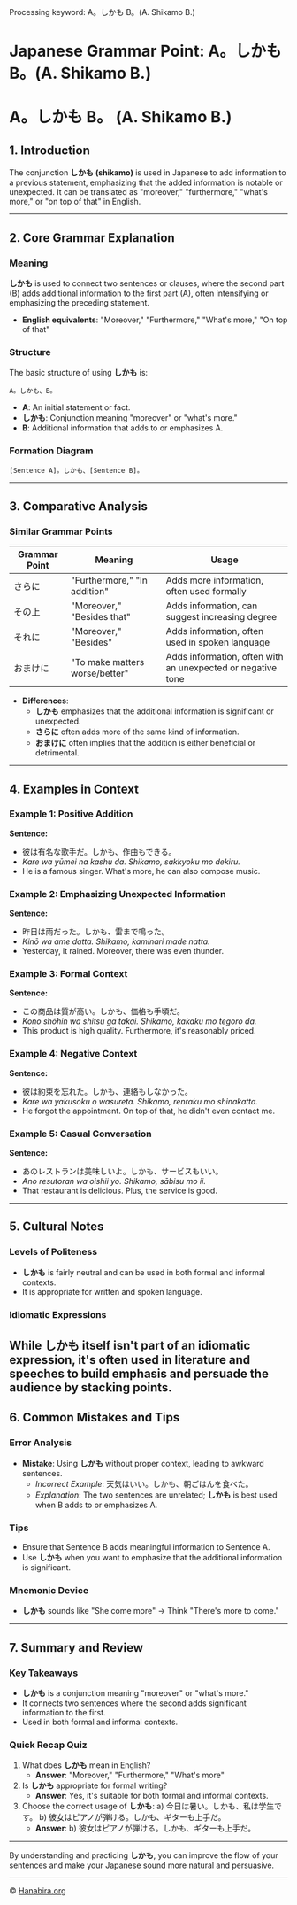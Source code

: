 Processing keyword: A。しかも B。(A. Shikamo B.)
# Japanese Grammar Point: A。しかも B。(A. Shikamo B.)
# A。しかも B。 (A. Shikamo B.)
## 1. Introduction
The conjunction **しかも (shikamo)** is used in Japanese to add information to a previous statement, emphasizing that the added information is notable or unexpected. It can be translated as "moreover," "furthermore," "what's more," or "on top of that" in English.

---
## 2. Core Grammar Explanation
### Meaning
**しかも** is used to connect two sentences or clauses, where the second part (B) adds additional information to the first part (A), often intensifying or emphasizing the preceding statement.
- **English equivalents**: "Moreover," "Furthermore," "What's more," "On top of that"
### Structure
The basic structure of using **しかも** is:
```
A。しかも、B。
```
- **A**: An initial statement or fact.
- **しかも**: Conjunction meaning "moreover" or "what's more."
- **B**: Additional information that adds to or emphasizes A.
### Formation Diagram
```plaintext
[Sentence A]。しかも、[Sentence B]。
```
---
## 3. Comparative Analysis
### Similar Grammar Points
| Grammar Point | Meaning                            | Usage                                                     |
|---------------|------------------------------------|-----------------------------------------------------------|
| さらに        | "Furthermore," "In addition"       | Adds more information, often used formally                |
| その上        | "Moreover," "Besides that"         | Adds information, can suggest increasing degree           |
| それに        | "Moreover," "Besides"              | Adds information, often used in spoken language           |
| おまけに      | "To make matters worse/better"     | Adds information, often with an unexpected or negative tone |
- **Differences**:
  - **しかも** emphasizes that the additional information is significant or unexpected.
  - **さらに** often adds more of the same kind of information.
  - **おまけに** often implies that the addition is either beneficial or detrimental.
---
## 4. Examples in Context
### Example 1: Positive Addition
**Sentence:**
- 彼は有名な歌手だ。しかも、作曲もできる。
- *Kare wa yūmei na kashu da. Shikamo, sakkyoku mo dekiru.*
- He is a famous singer. What's more, he can also compose music.
### Example 2: Emphasizing Unexpected Information
**Sentence:**
- 昨日は雨だった。しかも、雷まで鳴った。
- *Kinō wa ame datta. Shikamo, kaminari made natta.*
- Yesterday, it rained. Moreover, there was even thunder.
### Example 3: Formal Context
**Sentence:**
- この商品は質が高い。しかも、価格も手頃だ。
- *Kono shōhin wa shitsu ga takai. Shikamo, kakaku mo tegoro da.*
- This product is high quality. Furthermore, it's reasonably priced.
### Example 4: Negative Context
**Sentence:**
- 彼は約束を忘れた。しかも、連絡もしなかった。
- *Kare wa yakusoku o wasureta. Shikamo, renraku mo shinakatta.*
- He forgot the appointment. On top of that, he didn't even contact me.
### Example 5: Casual Conversation
**Sentence:**
- あのレストランは美味しいよ。しかも、サービスもいい。
- *Ano resutoran wa oishii yo. Shikamo, sābisu mo ii.*
- That restaurant is delicious. Plus, the service is good.
---
## 5. Cultural Notes
### Levels of Politeness
- **しかも** is fairly neutral and can be used in both formal and informal contexts.
- It is appropriate for written and spoken language.
### Idiomatic Expressions
While **しかも** itself isn't part of an idiomatic expression, it's often used in literature and speeches to build emphasis and persuade the audience by stacking points.
---
## 6. Common Mistakes and Tips
### Error Analysis
- **Mistake**: Using **しかも** without proper context, leading to awkward sentences.
  - *Incorrect Example*: 天気はいい。しかも、朝ごはんを食べた。
  - *Explanation*: The two sentences are unrelated; **しかも** is best used when B adds to or emphasizes A.
### Tips
- Ensure that Sentence B adds meaningful information to Sentence A.
- Use **しかも** when you want to emphasize that the additional information is significant.
### Mnemonic Device
- **しかも** sounds like "She come more" → Think "There's more to come."
---
## 7. Summary and Review
### Key Takeaways
- **しかも** is a conjunction meaning "moreover" or "what's more."
- It connects two sentences where the second adds significant information to the first.
- Used in both formal and informal contexts.
### Quick Recap Quiz
1. What does **しかも** mean in English?
   - **Answer**: "Moreover," "Furthermore," "What's more"
2. Is **しかも** appropriate for formal writing?
   - **Answer**: Yes, it's suitable for both formal and informal contexts.
3. Choose the correct usage of **しかも**:
   a) 今日は暑い。しかも、私は学生です。
   b) 彼女はピアノが弾ける。しかも、ギターも上手だ。
   - **Answer**: b) 彼女はピアノが弾ける。しかも、ギターも上手だ。
---
By understanding and practicing **しかも**, you can improve the flow of your sentences and make your Japanese sound more natural and persuasive.


---

© [Hanabira.org](https://hanabira.org)
